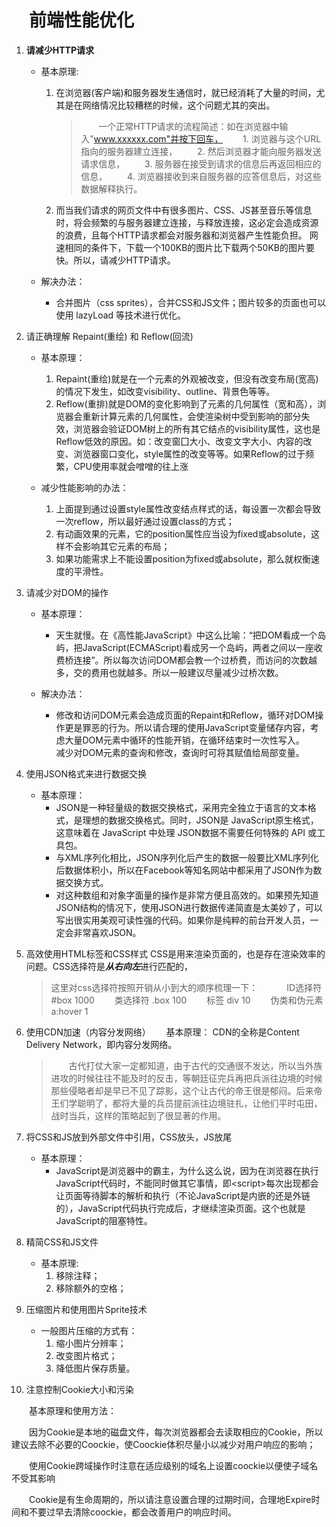 # 　前端性能优化
 

1. **请减少HTTP请求**　　
	- 基本原理:
    	1. 在浏览器(客户端)和服务器发生通信时，就已经消耗了大量的时间，尤其是在网络情况比较糟糕的时候，这个问题尤其的突出。
    
    		> 　　一个正常HTTP请求的流程简述：如在浏览器中输入"www.xxxxxx.com"并按下回车，
    		> 　　1. 浏览器与这个URL指向的服务器建立连接，
    		> 　　2. 然后浏览器才能向服务器发送请求信息，
    		> 　　3. 服务器在接受到请求的信息后再返回相应的信息，
    		> 　　4. 浏览器接收到来自服务器的应答信息后，对这些数据解释执行。
    
    	2. 而当我们请求的网页文件中有很多图片、CSS、JS甚至音乐等信息时，将会频繁的与服务器建立连接，与释放连接，这必定会造成资源的浪费，且每个HTTP请求都会对服务器和浏览器产生性能负担。
网速相同的条件下，下载一个100KB的图片比下载两个50KB的图片要快。所以，请减少HTTP请求。

    - 解决办法：
        - 合并图片（css sprites），合并CSS和JS文件；图片较多的页面也可以使用 lazyLoad 等技术进行优化。

 
2. 请正确理解 Repaint(重绘) 和 Reflow(回流)
    - 基本原理：
        1. Repaint(重绘)就是在一个元素的外观被改变，但没有改变布局(宽高)的情况下发生，如改变visibility、outline、背景色等等。
        2. Reflow(重排)就是DOM的变化影响到了元素的几何属性（宽和高），浏览器会重新计算元素的几何属性，会使渲染树中受到影响的部分失效，浏览器会验证DOM树上的所有其它结点的visibility属性，这也是Reflow低效的原因。如：改变窗囗大小、改变文字大小、内容的改变、浏览器窗口变化，style属性的改变等等。如果Reflow的过于频繁，CPU使用率就会噌噌的往上涨

    - 减少性能影响的办法：
        1. 上面提到通过设置style属性改变结点样式的话，每设置一次都会导致一次reflow，所以最好通过设置class的方式；　
        2. 有动画效果的元素，它的position属性应当设为fixed或absolute，这样不会影响其它元素的布局；
        3. 如果功能需求上不能设置position为fixed或absolute，那么就权衡速度的平滑性。

3. 请减少对DOM的操作　　
    - 基本原理：
        - 天生就慢。在《高性能JavaScript》中这么比喻：“把DOM看成一个岛屿，把JavaScript(ECMAScript)看成另一个岛屿，两者之间以一座收费桥连接”。所以每次访问DOM都会教一个过桥费，而访问的次数越多，交的费用也就越多。所以一般建议尽量减少过桥次数。

    - 解决办法：
        - 修改和访问DOM元素会造成页面的Repaint和Reflow，循环对DOM操作更是罪恶的行为。所以请合理的使用JavaScript变量储存内容，考虑大量DOM元素中循环的性能开销，在循环结束时一次性写入。  
减少对DOM元素的查询和修改，查询时可将其赋值给局部变量。

4. 使用JSON格式来进行数据交换　　
    - 基本原理：
        - JSON是一种轻量级的数据交换格式，采用完全独立于语言的文本格式，是理想的数据交换格式。同时，JSON是 JavaScript原生格式，这意味着在 JavaScript 中处理 JSON数据不需要任何特殊的 API 或工具包。
        - 与XML序列化相比，JSON序列化后产生的数据一般要比XML序列化后数据体积小，所以在Facebook等知名网站中都采用了JSON作为数据交换方式。
        - 对这种数组和对象字面量的操作是非常方便且高效的。如果预先知道JSON结构的情况下，使用JSON进行数据传递简直是太美妙了，可以写出很实用美观可读性强的代码。如果你是纯粹的前台开发人员，一定会非常喜欢JSON。

 

5. 高效使用HTML标签和CSS样式
    CSS是用来渲染页面的，也是存在渲染效率的问题。CSS选择符是***从右向左***进行匹配的，
    >   这里对css选择符按照开销从小到大的顺序梳理一下：　
    > 　　ID选择符 #box 1000
    > 　　类选择符 .box  100
    > 　　标签 div 10 
    > 　　伪类和伪元素 a:hover 1

 

6. 使用CDN加速（内容分发网络）　　
    基本原理：
    CDN的全称是Content Delivery Network，即内容分发网络。
    > 　　古代打仗大家一定都知道，由于古代的交通很不发达，所以当外族进攻的时候往往不能及时的反击，等朝廷征完兵再把兵派往边境的时候那些侵略者却是早已不见了踪影，这个让古代的帝王很是郁闷。后来帝王们学聪明了，都将大量的兵员提前派往边境驻扎，让他们平时屯田，战时当兵，这样的策略起到了很显著的作用。

7. 将CSS和JS放到外部文件中引用，CSS放头，JS放尾　　
    - 基本原理：
        - JavaScript是浏览器中的霸主，为什么这么说，因为在浏览器在执行JavaScript代码时，不能同时做其它事情，即\<script>每次出现都会让页面等待脚本的解析和执行（不论JavaScript是内嵌的还是外链的），JavaScript代码执行完成后，才继续渲染页面。这个也就是JavaScript的阻塞特性。
8. 精简CSS和JS文件　　
    - 基本原理:
        1. 移除注释；
        2. 移除额外的空格；

9. 压缩图片和使用图片Sprite技术　　
    - 一般图片压缩的方式有：
        1. 缩小图片分辨率；
        1. 改变图片格式；
        1. 降低图片保存质量。

10. 注意控制Cookie大小和污染　　

　　基本原理和使用方法：

　　因为Cookie是本地的磁盘文件，每次浏览器都会去读取相应的Cookie，所以建议去除不必要的Coockie，使Coockie体积尽量小以减少对用户响应的影响；

　　使用Cookie跨域操作时注意在适应级别的域名上设置coockie以便使子域名不受其影响

　　Cookie是有生命周期的，所以请注意设置合理的过期时间，合理地Expire时间和不要过早去清除coockie，都会改善用户的响应时间。